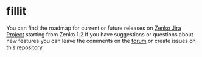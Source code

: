 # fillit
You can find the roadmap for current or future releases on [Zenko Jira Project](https://scality.atlassian.net/projects/ZENKOIO/issues/ZENKOIO-19?filter=allopenissues) starting from Zenko 1.2
If you have suggestions or questions about new features you can leave the comments on the [forum](https://forum.zenko.io/) or create issues on this repository.
